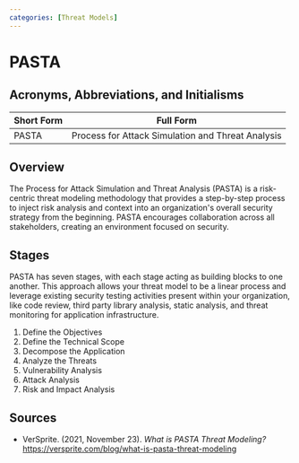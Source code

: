 ```yaml
---
categories: [Threat Models]
---
```


# PASTA

## Acronyms, Abbreviations, and Initialisms

| Short Form | Full Form |
| - | - |
| PASTA | Process for Attack Simulation and Threat Analysis |

## Overview

The Process for Attack Simulation and Threat Analysis (PASTA) is a risk-centric threat modeling methodology that provides a step-by-step process to inject risk analysis and context into an organization's overall security strategy from the beginning. PASTA encourages collaboration across all stakeholders, creating an environment focused on security.

## Stages

PASTA has seven stages, with each stage acting as building blocks to one another. This approach allows your threat model to be a linear process and leverage existing security testing activities present within your organization, like code review, third party library analysis, static analysis, and threat monitoring for application infrastructure.

1. Define the Objectives
2. Define the Technical Scope
3. Decompose the Application
4. Analyze the Threats
5. Vulnerability Analysis
6. Attack Analysis
7. Risk and Impact Analysis

## Sources

- VerSprite. (2021, November 23). *What is PASTA Threat Modeling?* https://versprite.com/blog/what-is-pasta-threat-modeling